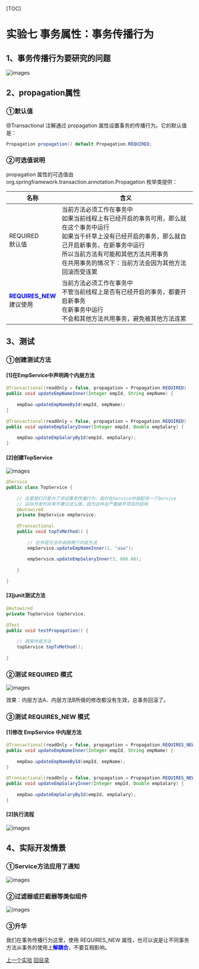[TOC]

# 实验七 事务属性：事务传播行为

## 1、事务传播行为要研究的问题

![images](../images/img012.png)



## 2、propagation属性

### ①默认值

@Transactional 注解通过 propagation 属性设置事务的传播行为。它的默认值是：

```java
Propagation propagation() default Propagation.REQUIRED;
```



### ②可选值说明

propagation 属性的可选值由 org.springframework.transaction.annotation.Propagation 枚举类提供：

| 名称                                                         | 含义                                                         |
| ------------------------------------------------------------ | ------------------------------------------------------------ |
| REQUIRED<br />默认值                                         | 当前方法必须工作在事务中<br />如果当前线程上有已经开启的事务可用，那么就在这个事务中运行<br />如果当千纤草上没有已经开启的事务，那么就自己开启新事务，在新事务中运行<br />所以当前方法有可能和其他方法共用事务<br />在共用事务的情况下：当前方法会因为其他方法回滚而受连累 |
| <span style="color:blue;font-weight:bold;">REQUIRES_NEW</span><br />建议使用 | 当前方法必须工作在事务中<br />不管当前线程上是否有已经开启的事务，都要开启新事务<br />在新事务中运行<br />不会和其他方法共用事务，避免被其他方法连累 |



## 3、测试

### ①创建测试方法

#### [1]在EmpService中声明两个内层方法

```java
@Transactional(readOnly = false, propagation = Propagation.REQUIRED)
public void updateEmpNameInner(Integer empId, String empName) {
    
    empDao.updateEmpNameById(empId, empName);
}
    
@Transactional(readOnly = false, propagation = Propagation.REQUIRED)
public void updateEmpSalaryInner(Integer empId, Double empSalary) {
    
    empDao.updateEmpSalaryById(empId, empSalary);
}
```



#### [2]创建TopService

![images](../images/img013.png)

```java
@Service
public class TopService {
    
    // 这里我们只是为了测试事务传播行为，临时在Service中装配另一个Service
    // 实际开发时非常不建议这么做，因为这样会严重破坏项目的结构
    @Autowired
    private EmpService empService;
    
    @Transactional
    public void topTxMethod() {
    
        // 在外层方法中调用两个内层方法
        empService.updateEmpNameInner(2, "aaa");
        
        empService.updateEmpSalaryInner(3, 666.66);
        
    }
    
}
```



#### [3]junit测试方法

```java
@Autowired
private TopService topService;
    
@Test
public void testPropagation() {
    
    // 调用外层方法
    topService.topTxMethod();
    
}
```



### ②测试 REQUIRED 模式

![images](../images/img014.png)

效果：内层方法A、内层方法B所做的修改都没有生效，总事务回滚了。



### ③测试 REQUIRES_NEW 模式

#### [1]修改 EmpService 中内层方法

```java
@Transactional(readOnly = false, propagation = Propagation.REQUIRES_NEW)
public void updateEmpNameInner(Integer empId, String empName) {
    
    empDao.updateEmpNameById(empId, empName);
}
    
@Transactional(readOnly = false, propagation = Propagation.REQUIRES_NEW)
public void updateEmpSalaryInner(Integer empId, Double empSalary) {
    
    empDao.updateEmpSalaryById(empId, empSalary);
}
```



#### [2]执行流程

![images](../images/img015.png)



## 4、实际开发情景

### ①Service方法应用了通知

![images](../images/img016.png)



### ②过滤器或拦截器等类似组件

![images](../images/img017.png)



### ③升华

我们在事务传播行为这里，使用 REQUIRES_NEW 属性，也可以说是让不同事务方法从事务的使用上<span style="color:blue;font-weight:bold;">解耦合</span>，不要互相影响。



[上一个实验](experiment06.html) [回目录](../verse03.html)